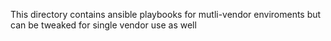 This directory contains ansible playbooks for mutli-vendor enviroments but can be tweaked for single vendor use as well
